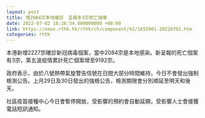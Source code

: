 ```yaml
---
layout: post
title: 增2084宗本地確診　呈報多3宗死亡個案
date: 2022-07-02 18:26:54.000000000 +08:00
link: https://news.rthk.hk/rthk/ch/component/k2/1655901-20220702.htm
categories: rthk
---
```


本港新增2227宗確診新冠病毒個案，當中2084宗是本地感染。新呈報的死亡個案有3宗，第五波疫情累計死亡個案增至9192宗。

政府表示，由於八號熱帶氣旋警告信號在日間大部分時間維持，今日不會發出強制檢測公告。上月29日及30日發出的強檢公告，檢測期限會分別順延至明天和後天。

社區疫苗接種中心今日會暫停開放，受影響的預約會自動延期，受影響人士會接獲電話短訊通知。
